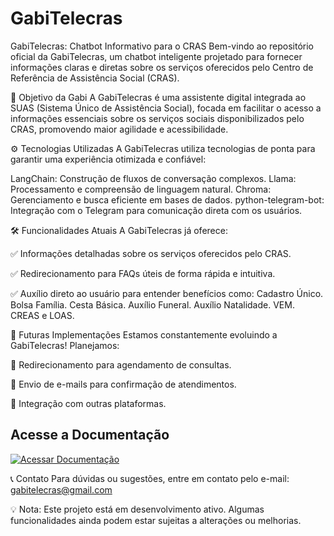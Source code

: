 # GabiTelecras

GabiTelecras: Chatbot Informativo para o CRAS
Bem-vindo ao repositório oficial da GabiTelecras, um chatbot inteligente projetado para fornecer informações claras e diretas sobre os serviços oferecidos pelo Centro de Referência de Assistência Social (CRAS).

🌟 Objetivo da Gabi
A GabiTelecras é uma assistente digital integrada ao SUAS (Sistema Único de Assistência Social), focada em facilitar o acesso a informações essenciais sobre os serviços sociais disponibilizados pelo CRAS, promovendo maior agilidade e acessibilidade.

⚙️ Tecnologias Utilizadas
A GabiTelecras utiliza tecnologias de ponta para garantir uma experiência otimizada e confiável:

LangChain: Construção de fluxos de conversação complexos.
Llama: Processamento e compreensão de linguagem natural.
Chroma: Gerenciamento e busca eficiente em bases de dados.
python-telegram-bot: Integração com o Telegram para comunicação direta com os usuários.

🛠️ Funcionalidades Atuais
A GabiTelecras já oferece:

✅ Informações detalhadas sobre os serviços oferecidos pelo CRAS.

✅ Redirecionamento para FAQs úteis de forma rápida e intuitiva.

✅ Auxílio direto ao usuário para entender benefícios como:
Cadastro Único.
Bolsa Família.
Cesta Básica.
Auxílio Funeral.
Auxílio Natalidade.
VEM.
CREAS e LOAS.

🔮 Futuras Implementações
Estamos constantemente evoluindo a GabiTelecras! Planejamos:

🔄 Redirecionamento para agendamento de consultas.

📧 Envio de e-mails para confirmação de atendimentos.

🤝 Integração com outras plataformas.

## Acesse a Documentação

[![Acessar Documentação](https://via.placeholder.com/200x50/0056b3/FFFFFF?text=Acessar+Documentação)](https://leonardosilvapy.github.io/AssistenteGABI/)

📞 Contato
Para dúvidas ou sugestões, entre em contato pelo e-mail: gabitelecras@gmail.com

💡 Nota: Este projeto está em desenvolvimento ativo. Algumas funcionalidades ainda podem estar sujeitas a alterações ou melhorias.
